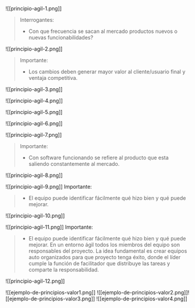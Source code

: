 ![[principio-agil-1.png]]
>Interrogantes:
>- Con que frecuencia se sacan al mercado productos nuevos o nuevas funcionabilidades?

![[principio-agil-2.png]]
>Importante:
>- Los cambios deben generar mayor valor al cliente/usuario final y ventaja competitiva.

![[principio-agil-3.png]]

![[principio-agil-4.png]]

![[principio-agil-5.png]]

![[principio-agil-6.png]]

![[principio-agil-7.png]]
>Importante:
>- Con software funcionando se refiere al producto que esta saliendo constantemente al mercado.

![[principio-agil-8.png]]

![[principio-agil-9.png]]
Importante:
>- El equipo puede identificar fácilmente qué hizo bien y qué puede mejorar.

![[principio-agil-10.png]]

![[principio-agil-11.png]]
Importante:
>- El equipo puede identificar fácilmente qué hizo bien y qué puede mejorar.
En un entorno ágil todos los miembros del equipo son responsables del proyecto. La idea fundamental es crear equipos auto organizados para que proyecto tenga éxito, donde el líder cumple la función de facilitador que distribuye las tareas y comparte la responsabilidad.

![[principio-agil-12.png]]


![[ejemplo-de-principios-valor1.png]]
![[ejemplo-de-principios-valor2.png]]![[ejemplo-de-principios-valor3.png]]
![[ejemplo-de-principios-valor4.png]]